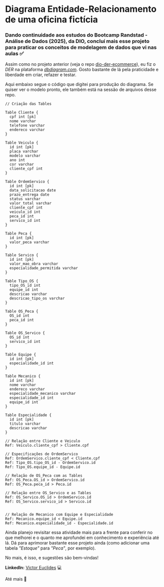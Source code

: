 # Diagrama Entidade-Relacionamento de uma oficina fictícia

### Dando continuidade aos estudos do **Bootcamp Randstad - Análise de Dados (2025)**, da DIO, concluí mais esse projeto para praticar os conceitos de modelagem de dados que vi nas aulas ✅ 

Assim como no projeto anterior (veja o repo [dio-der-ecommerce](https://github.com/victoreuclides/dio-der-ecommerce)), eu fiz o _DER_ na plataforma [_dbdiagram.com_](https://dbdiagram.io/home). Gosto bastante de lá pela praticidade e liberdade em criar, refazer e testar. 

Aqui embaixo segue o código que digitei para produção do diagrama. Se quiser ver o modelo pronto, ele também está na sessão de arquivos desse repo. 

```
// Criação das Tables

Table Cliente {
  cpf int [pk]
  nome varchar
  telefone varchar
  endereco varchar
}

Table Veiculo {
  id int [pk]
  placa varchar
  modelo varchar
  ano int 
  cor varchar
  cliente_cpf int
}

Table OrdemServico {
  id int [pk]
  data_solicitacao date
  prazo_entrega date
  status varchar
  valor_total varchar
  cliente_cpf int
  veiculo_id int
  peca_id int
  servico_id int
}

Table Peca {
  id int [pk]
  valor_peca varchar
}

Table Servico {
  id int [pk]
  valor_mao_obra varchar
  especialidade_permitida varchar
}

Table Tipo_OS {
  tipo_OS_id int
  equipe_id int
  descricao varchar
  descricao_tipo_os varchar
}

Table OS_Peca {
  OS_id int
  peca_id int
}

Table OS_Servico {
  OS_id int
  servico_id int
}

Table Equipe {
  id int [pk]
  especialidade_id int
}

Table Mecanico {
  id int [pk]
  nome varchar
  endereco varchar
  especialidade_mecanico varchar
  especialidade_id int
  equipe_id int
}

Table Especialidade {
  id int [pk]
  titulo varchar
  descricao varchar
}

// Relação entre Cliente e Veiculo
Ref: Veiculo.cliente_cpf > Cliente.cpf

// Especificações de OrdemServico
Ref: OrdemServico.cliente_cpf < Cliente.cpf
Ref: Tipo_OS.tipo_OS_id - OrdemServico.id
Ref: Tipo_OS.equipe_id - Equipe.id

// Relação de OS_Peca com as Tables
Ref: OS_Peca.OS_id > OrdemServico.id
Ref: OS_Peca.peca_id > Peca.id

// Relação entre OS_Servico e as Tables
Ref: OS_Servico.OS_id > OrdemServico.id
Ref: OS_Servico.servico_id > Servico.id


// Relação de Mecanico com Equipe e Especialidade
Ref: Mecanico.equipe_id < Equipe.id
Ref: Mecanico.especialidade_id - Especialidade.id
```

Ainda planejo revisitar essa atividade mais para a frente para conferir no que melhorei e o quanto me aprofundei em conhecimento e experiência até lá. Dá para aprimorar bastante esse projeto ainda (como adicionar uma tabela _"Estoque"_ para _"Peca"_, por exemplo). 

No mais, é isso, e sugestões são bem-vindas! 

**LinkedIn:** [Victor Euclides](https://www.linkedin.com/in/victor-euclides/) 💻

Até mais 👋
